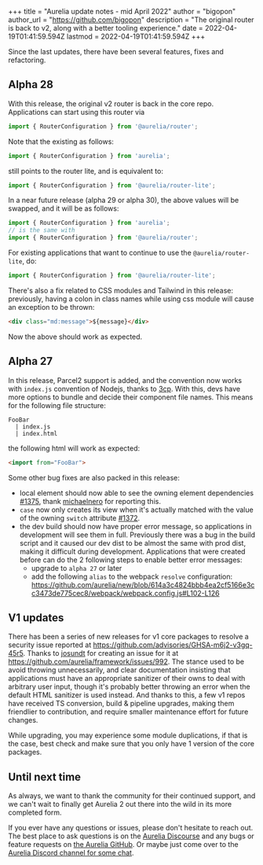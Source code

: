 +++
title = "Aurelia update notes - mid April 2022"
author = "bigopon"
author_url = "https://github.com/bigopon"
description = "The original router is back to v2, along with a better tooling experience."
date = 2022-04-19T01:41:59.594Z
lastmod = 2022-04-19T01:41:59.594Z
+++

Since the last updates, there have been several features, fixes and refactoring.

## Alpha 28

With this release, the original v2 router is back in the core repo. Applications can start using this router via
```ts
import { RouterConfiguration } from '@aurelia/router';
```

Note that the existing as follows:
```ts
import { RouterConfiguration } from 'aurelia';
```

still points to the router lite, and is equivalent to:

```ts
import { RouterConfiguration } from '@aurelia/router-lite';
```

In a near future release (alpha 29 or alpha 30), the above values will be swapped, and it will be as follows:

```ts
import { RouterConfiguration } from 'aurelia';
// is the same with
import { RouterConfiguration } from '@aurelia/router';
```

For existing applications that want to continue to use the `@aurelia/router-lite`, do:
```ts
import { RouterConfiguration } from '@aurelia/router-lite';
```

There's also a fix related to CSS modules and Tailwind in this release: previously, having a colon in class names while using css module will cause an exception to be thrown:

```html
<div class="md:message">${message}</div>
```
Now the above should work as expected.

## Alpha 27

In this release, Parcel2 support is added, and the convention now works with `index.js` convention of Nodejs, thanks to [3cp](https://github.com/3cp). With this, devs have more options to bundle and decide their component file names. This means for the following file structure:
```
FooBar
  | index.js
  | index.html
```
the following html will work as expected:
```html
<import from="FooBar">
```

Some other bug fixes are also packed in this release:

* local element should now able to see the owning element dependencies [#1375](https://github.com/aurelia/aurelia/issues/1375), thank [michaelnero](https://github.com/michaelnero) for reporting this.
* `case` now only creates its view when it's actually matched with the value of the owning `switch` attribute [#1372](https://github.com/aurelia/aurelia/issues/1372).
* the dev build should now have proper error message, so applications in development will see them in full. Previously there was a bug in the build script and it caused our dev dist to be almost the same with prod dist, making it difficult during development. Applications that were created before can do the 2 following steps to enable better error messages:
  * upgrade to `alpha 27` or later
  * add the following `alias` to the webpack `resolve` configuration: https://github.com/aurelia/new/blob/614a3c4824bbb4ea2cf5166e3cc3473de775cec8/webpack/webpack.config.js#L102-L126

## V1 updates

There has been a series of new releases for v1 core packages to resolve a security issue reported at https://github.com/advisories/GHSA-m6j2-v3gq-45r5. Thanks to [josundt](https://github.com/josundt) for creating an issue for it at https://github.com/aurelia/framework/issues/992. The stance used to be avoid throwing unnecessarily, and clear documentation insisting that applications must have an appropriate sanitizer of their owns to deal with arbitrary user input, though it's probably better throwing an error when the default HTML sanitizer is used instead. And thanks to this, a few v1 repos have received TS conversion, build & pipeline upgrades, making them friendlier to contribution, and require smaller maintenance effort for future changes.

While upgrading, you may experience some module duplications, if that is the case, best check and make sure that you only have 1 version of the core packages.

## Until next time

As always, we want to thank the community for their continued support, and we can't wait to finally get Aurelia 2 out there into the wild in its more completed form.

If you ever have any questions or issues, please don't hesitate to reach out. The best place to ask questions is on the [Aurelia Discourse](https://discourse.aurelia.io/) and any bugs or feature requests on [the Aurelia GitHub](https://github.com/aurelia/aurelia/issues). Or maybe just come over to the [Aurelia Discord channel for some chat](https://discord.gg/RBtyM6u).
